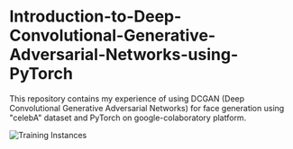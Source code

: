 # Introduction-to-Deep-Convolutional-Generative-Adversarial-Networks-using-PyTorch
This repository contains my experience of using DCGAN (Deep Convolutional Generative Adversarial Networks) for face generation using "celebA" dataset and PyTorch on google-colaboratory platform.

![Training Instances](Introduction-to-Deep-Convolutional-Generative-Adversarial-Networks-using-PyTorch/final.JPG)
